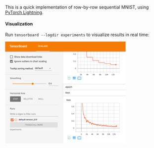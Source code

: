 This is a quick implementation of row-by-row sequential MNIST, using [PyTorch Lightning](https://github.com/williamFalcon/pytorch-lightning).

#### Visualization

Run `tensorboard --logdir experiments` to visualize results in real time:

![Tensorboard Screenshot](img/tensorboard2.png)